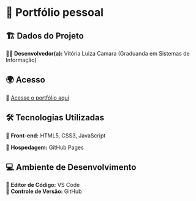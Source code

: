 # 📌 Portfólio pessoal

## 🏗️ Dados do Projeto  
**👨‍💻 Desenvolvedor(a):** Vitória Luiza Camara (Graduanda em Sistemas de Informação)  

## 🌍 Acesso  
🔗 [Acesse o portfólio aqui](https://iamvitoria.github.io/Portfolio/)

## 🛠️ Tecnologias Utilizadas  
🔹 **Front-end:** HTML5, CSS3, JavaScript 

🔹 **Hospedagem:** GitHub Pages 

## 💻 Ambiente de Desenvolvimento  
🔹 **Editor de Código:** VS Code  
🔹 **Controle de Versão:** GitHub 
